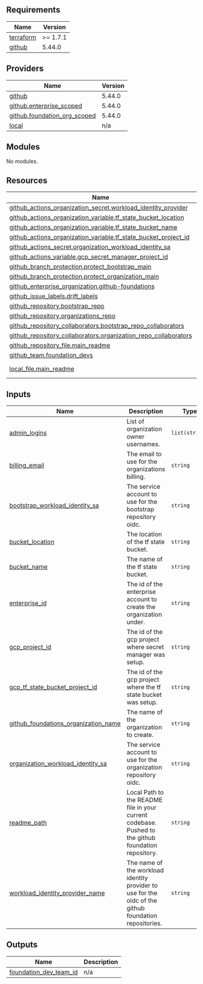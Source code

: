 ## Requirements

| Name | Version |
|------|---------|
| <a name="requirement_terraform"></a> [terraform](#requirement\_terraform) | >= 1.7.1 |
| <a name="requirement_github"></a> [github](#requirement\_github) | 5.44.0 |

## Providers

| Name | Version |
|------|---------|
| <a name="provider_github"></a> [github](#provider\_github) | 5.44.0 |
| <a name="provider_github.enterprise_scoped"></a> [github.enterprise\_scoped](#provider\_github.enterprise\_scoped) | 5.44.0 |
| <a name="provider_github.foundation_org_scoped"></a> [github.foundation\_org\_scoped](#provider\_github.foundation\_org\_scoped) | 5.44.0 |
| <a name="provider_local"></a> [local](#provider\_local) | n/a |

## Modules

No modules.

## Resources

| Name | Type |
|------|------|
| [github_actions_organization_secret.workload_identity_provider](https://registry.terraform.io/providers/hashicorp/github/5.44.0/docs/resources/actions_organization_secret) | resource |
| [github_actions_organization_variable.tf_state_bucket_location](https://registry.terraform.io/providers/hashicorp/github/5.44.0/docs/resources/actions_organization_variable) | resource |
| [github_actions_organization_variable.tf_state_bucket_name](https://registry.terraform.io/providers/hashicorp/github/5.44.0/docs/resources/actions_organization_variable) | resource |
| [github_actions_organization_variable.tf_state_bucket_project_id](https://registry.terraform.io/providers/hashicorp/github/5.44.0/docs/resources/actions_organization_variable) | resource |
| [github_actions_secret.organization_workload_identity_sa](https://registry.terraform.io/providers/hashicorp/github/5.44.0/docs/resources/actions_secret) | resource |
| [github_actions_variable.gcp_secret_manager_project_id](https://registry.terraform.io/providers/hashicorp/github/5.44.0/docs/resources/actions_variable) | resource |
| [github_branch_protection.protect_bootstrap_main](https://registry.terraform.io/providers/hashicorp/github/5.44.0/docs/resources/branch_protection) | resource |
| [github_branch_protection.protect_organization_main](https://registry.terraform.io/providers/hashicorp/github/5.44.0/docs/resources/branch_protection) | resource |
| [github_enterprise_organization.github-foundations](https://registry.terraform.io/providers/hashicorp/github/5.44.0/docs/resources/enterprise_organization) | resource |
| [github_issue_labels.drift_labels](https://registry.terraform.io/providers/hashicorp/github/5.44.0/docs/resources/issue_labels) | resource |
| [github_repository.bootstrap_repo](https://registry.terraform.io/providers/hashicorp/github/5.44.0/docs/resources/repository) | resource |
| [github_repository.organizations_repo](https://registry.terraform.io/providers/hashicorp/github/5.44.0/docs/resources/repository) | resource |
| [github_repository_collaborators.bootstrap_repo_collaborators](https://registry.terraform.io/providers/hashicorp/github/5.44.0/docs/resources/repository_collaborators) | resource |
| [github_repository_collaborators.organization_repo_collaborators](https://registry.terraform.io/providers/hashicorp/github/5.44.0/docs/resources/repository_collaborators) | resource |
| [github_repository_file.main_readme](https://registry.terraform.io/providers/hashicorp/github/5.44.0/docs/resources/repository_file) | resource |
| [github_team.foundation_devs](https://registry.terraform.io/providers/hashicorp/github/5.44.0/docs/resources/team) | resource |
| [local_file.main_readme](https://registry.terraform.io/providers/hashicorp/local/latest/docs/data-sources/file) | data source |

## Inputs

| Name | Description | Type | Default | Required |
|------|-------------|------|---------|:--------:|
| <a name="input_admin_logins"></a> [admin\_logins](#input\_admin\_logins) | List of organization owner usernames. | `list(string)` | n/a | yes |
| <a name="input_billing_email"></a> [billing\_email](#input\_billing\_email) | The email to use for the organizations billing. | `string` | n/a | yes |
| <a name="input_bootstrap_workload_identity_sa"></a> [bootstrap\_workload\_identity\_sa](#input\_bootstrap\_workload\_identity\_sa) | The service account to use for the bootstrap repository oidc. | `string` | n/a | yes |
| <a name="input_bucket_location"></a> [bucket\_location](#input\_bucket\_location) | The location of the tf state bucket. | `string` | n/a | yes |
| <a name="input_bucket_name"></a> [bucket\_name](#input\_bucket\_name) | The name of the tf state bucket. | `string` | n/a | yes |
| <a name="input_enterprise_id"></a> [enterprise\_id](#input\_enterprise\_id) | The id of the enterprise account to create the organization under. | `string` | n/a | yes |
| <a name="input_gcp_project_id"></a> [gcp\_project\_id](#input\_gcp\_project\_id) | The id of the gcp project where secret manager was setup. | `string` | n/a | yes |
| <a name="input_gcp_tf_state_bucket_project_id"></a> [gcp\_tf\_state\_bucket\_project\_id](#input\_gcp\_tf\_state\_bucket\_project\_id) | The id of the gcp project where the tf state bucket was setup. | `string` | n/a | yes |
| <a name="input_github_foundations_organization_name"></a> [github\_foundations\_organization\_name](#input\_github\_foundations\_organization\_name) | The name of the organization to create. | `string` | n/a | yes |
| <a name="input_organization_workload_identity_sa"></a> [organization\_workload\_identity\_sa](#input\_organization\_workload\_identity\_sa) | The service account to use for the organization repository oidc. | `string` | n/a | yes |
| <a name="input_readme_path"></a> [readme\_path](#input\_readme\_path) | Local Path to the README file in your current codebase. Pushed to the github foundation repository. | `string` | `""` | no |
| <a name="input_workload_identity_provider_name"></a> [workload\_identity\_provider\_name](#input\_workload\_identity\_provider\_name) | The name of the workload identity provider to use for the oidc of the github foundation repositories. | `string` | n/a | yes |

## Outputs

| Name | Description |
|------|-------------|
| <a name="output_foundation_dev_team_id"></a> [foundation\_dev\_team\_id](#output\_foundation\_dev\_team\_id) | n/a |